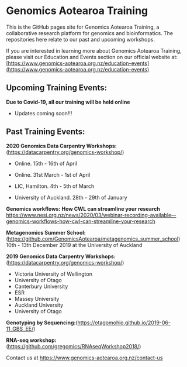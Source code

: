 # Genomics Aotearoa Training
This is the GitHub pages site for Genomics Aotearoa Training, a collaborative research platform for genomics and bioinformatics. The repositories here relate to our past and upcoming workshops.

If you are interested in learning more about Genomics Aotearoa Training, please visit our Education and Events section on our official website at: [https://www.genomics-aotearoa.org.nz/education-events](https://www.genomics-aotearoa.org.nz/education-events)

## Upcoming Training Events:

**Due to Covid-19, all our training will be held online**

- Updates coming soon!!!

 
## Past Training Events:

**2020 Genomics Data Carpentry Workshops:**(https://datacarpentry.org/genomics-workshop/)

- Online. 15th - 16th of April

- Online. 31st March - 1st of April

- LIC, Hamilton. 4th - 5th of March

- University of Auckland. 28th - 29th of January

**Genomics workflows: How CWL can streamline your research** https://www.nesi.org.nz/news/2020/03/webinar-recording-available–-genomics-workflows-how-cwl-can-streamline-your-research

**Metagenomics Summer School:**(https://github.com/GenomicsAotearoa/metagenomics_summer_school) 10th - 13th December 2019 at the University of Auckland

**2019 Genomics Data Carpentry Workshops:**(https://datacarpentry.org/genomics-workshop/)

- Victoria University of Wellington
- University of Otago
- Canterbury University
- ESR
- Massey University
- Auckland University
- University of Otago

**Genotyping by Sequencing:**(https://otagomohio.github.io/2019-06-11_GBS_EE/)

**RNA-seq workshop:**(https://github.com/gregomics/RNAseqWorkshop2018/)




Contact us at https://www.genomics-aotearoa.org.nz/contact-us



